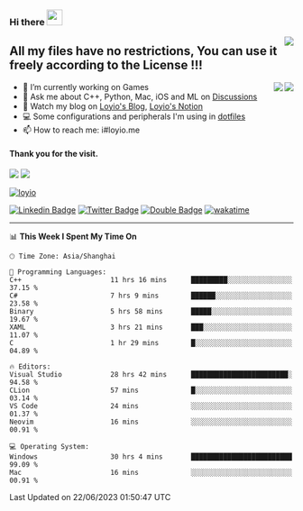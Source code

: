 <h3 align="left">Hi there <img src="https://media.giphy.com/media/hvRJCLFzcasrR4ia7z/giphy.gif" width="28"></h3>
<a align="right" href="https://github.com/loyio/loyio/blob/master/STAR/README.md"><img align="right" src="https://img.shields.io/badge/LOYIO-STAR-green" /></a>

## All my files have no restrictions, You can use it freely according to the License !!!

<a href="https://github.com/loyio#gh-light-mode-only">
     <img align="right"  src="https://loy-readme.vercel.app/api/top-langs/?username=loyio&langs_count=6&hide=css,html,jupyter%20notebook" />
</a>

<a href="https://github.com/loyio#gh-dark-mode-only">
  <img align="right"  src="https://loy-readme.vercel.app/api/top-langs/?username=loyio&langs_count=6&theme=slateorange&hide=css,html,jupyter%20notebook" />
</a>



- 🔭 I’m currently working on Games
- 💬 Ask me about C++, Python, Mac, iOS and ML on [Discussions](https://github.com/loyio/blog/discussions)
- 📔 Watch my blog on [Loyio's Blog](https://loyio.me), [Loyio's Notion](https://loyio.notion.site/loyio/Loyio-s-Dashboard-2f56bd29222a445ea9d9e8802a1ac83b)
- 💻 Some configurations and peripherals I'm using in [dotfiles](https://github.com/loyio/dotfiles)
- 📫 How to reach me: i#loyio.me


#### Thank you for the visit.
<img src="http://profile-counter.glitch.me/loyio/count.svg" />

<img src="https://loy-readme.vercel.app/api?username=loyio&show_icons=true&hide=stars&include_all_commits=true&hide_title=true&theme=slateorange" />

     

[![loyio](https://github-profile-trophy.vercel.app/?username=loyio&theme=onedark&column=4)](https://github.com/loyio)

[![Linkedin Badge](https://img.shields.io/badge/-@loyio-0077b5?style=flat-square&logo=Linkedin&logoColor=white&labelColor=0077b5&link=https://www.linkedin.com/in/loyio-hex-363172158/)](https://www.linkedin.com/in/loyio-hex-363172158/)
[![Twitter Badge](https://img.shields.io/badge/-@loyiome-1ca0f1?style=flat-square&labelColor=1ca0f1&logo=twitter&logoColor=white&link=https://twitter.com/loyiome)](https://twitter.com/loyiome)
[![Double Badge](https://img.shields.io/badge/@loyio-007722?style=flat&logo=Douban&logoColor=white)](https://www.douban.com/people/susmote)
[![wakatime](https://wakatime.com/badge/user/c0ddc104-5a20-41d1-ab9a-c4d9ea20a4d9.svg)](https://wakatime.com/@c0ddc104-5a20-41d1-ab9a-c4d9ea20a4d9)

-------
<!--START_SECTION:waka-->
📊 **This Week I Spent My Time On** 

```text
🕑︎ Time Zone: Asia/Shanghai

💬 Programming Languages: 
C++                      11 hrs 16 mins      █████████░░░░░░░░░░░░░░░░   37.15 % 
C#                       7 hrs 9 mins        ██████░░░░░░░░░░░░░░░░░░░   23.58 % 
Binary                   5 hrs 58 mins       █████░░░░░░░░░░░░░░░░░░░░   19.67 % 
XAML                     3 hrs 21 mins       ███░░░░░░░░░░░░░░░░░░░░░░   11.07 % 
C                        1 hr 29 mins        █░░░░░░░░░░░░░░░░░░░░░░░░   04.89 % 

🔥 Editors: 
Visual Studio            28 hrs 42 mins      ████████████████████████░   94.58 % 
CLion                    57 mins             █░░░░░░░░░░░░░░░░░░░░░░░░   03.14 % 
VS Code                  24 mins             ░░░░░░░░░░░░░░░░░░░░░░░░░   01.37 % 
Neovim                   16 mins             ░░░░░░░░░░░░░░░░░░░░░░░░░   00.91 % 

💻 Operating System: 
Windows                  30 hrs 4 mins       █████████████████████████   99.09 % 
Mac                      16 mins             ░░░░░░░░░░░░░░░░░░░░░░░░░   00.91 % 
```


 Last Updated on 22/06/2023 01:50:47 UTC
<!--END_SECTION:waka-->
